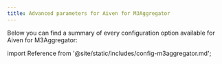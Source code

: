 ```yaml
---
title: Advanced parameters for Aiven for M3Aggregator
---
```


Below you can find a summary of every configuration option available for
Aiven for M3Aggregator:

import Reference from '@site/static/includes/config-m3aggregator.md';

<Reference />
